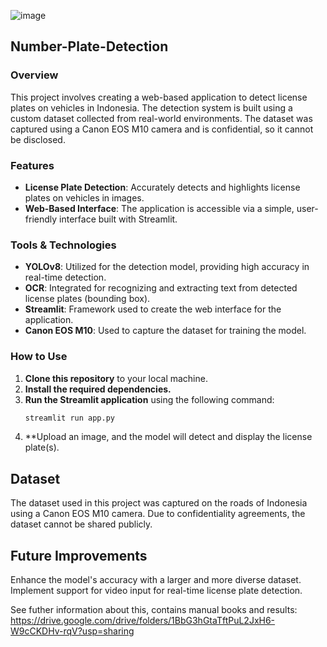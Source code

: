 ![image](https://github.com/user-attachments/assets/410c8e16-7af2-4f63-8412-4977fbd3bb73)

## **Number-Plate-Detection**

### **Overview**

This project involves creating a web-based application to detect license plates on vehicles in Indonesia. The detection system is built using a custom dataset collected from real-world environments. The dataset was captured using a Canon EOS M10 camera and is confidential, so it cannot be disclosed.

### **Features**
- **License Plate Detection**: Accurately detects and highlights license plates on vehicles in images.
- **Web-Based Interface**: The application is accessible via a simple, user-friendly interface built with Streamlit.

### **Tools & Technologies**
- **YOLOv8**: Utilized for the detection model, providing high accuracy in real-time detection.
- **OCR**: Integrated for recognizing and extracting text from detected license plates (bounding box).
- **Streamlit**: Framework used to create the web interface for the application.
- **Canon EOS M10**: Used to capture the dataset for training the model.

### **How to Use**
1. **Clone this repository** to your local machine.
2. **Install the required dependencies.**
3. **Run the Streamlit application** using the following command:
   ```bash
   streamlit run app.py
4. **Upload an image, and the model will detect and display the license plate(s).

## **Dataset**
The dataset used in this project was captured on the roads of Indonesia using a Canon EOS M10 camera. Due to confidentiality agreements, the dataset cannot be shared publicly.

## **Future Improvements**
Enhance the model's accuracy with a larger and more diverse dataset.
Implement support for video input for real-time license plate detection.


See futher information about this, contains manual books and results:
https://drive.google.com/drive/folders/1BbG3hGtaTftPuL2JxH6-W9cCKDHv-rqV?usp=sharing
